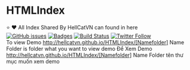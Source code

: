 # HTMLIndex
:star: :heart: All Index Shared By HellCatVN can found in here</br>
[![GitHub issues](https://img.shields.io/github/issues/HellCatVN/HTMLIndex.svg)](https://github.com/HellCatVN/HTMLIndex/issues)
[![Badges](https://img.shields.io/badge/Author-HellCatVN-brightgreen.svg)](https://www.facebook.com/hellcat.info)
[![Build Status](http://img.shields.io/travis/doge/wow.svg)](https://travis-ci.org/HellCatVN/HTMLIndex)
[![Twitter Follow](https://img.shields.io/twitter/follow/espadrine.svg?style=social&label=Follow)](https://twitter.com/hellcatoffical)
</br>
To view Demo http://hellcatvn.github.io/HTMLIndex/[Namefolder]
Name Folder is folder what you want to view demo
Để Xem Demo http://hellcatvn.github.io/HTMLIndex/[Namefolder]
Name Folder tên thư mục muốn xem demo
